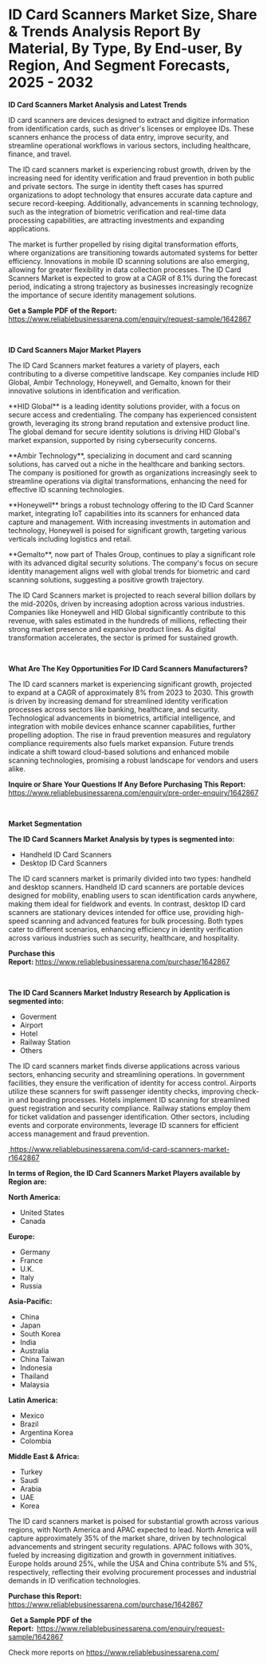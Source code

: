 <p><h1>ID Card Scanners Market Size, Share & Trends Analysis Report By Material, By Type, By End-user, By Region, And Segment Forecasts, 2025 - 2032</h1></p><p><strong>ID Card Scanners Market Analysis and Latest Trends</strong></p>
<p><p>ID card scanners are devices designed to extract and digitize information from identification cards, such as driver's licenses or employee IDs. These scanners enhance the process of data entry, improve security, and streamline operational workflows in various sectors, including healthcare, finance, and travel.</p><p>The ID card scanners market is experiencing robust growth, driven by the increasing need for identity verification and fraud prevention in both public and private sectors. The surge in identity theft cases has spurred organizations to adopt technology that ensures accurate data capture and secure record-keeping. Additionally, advancements in scanning technology, such as the integration of biometric verification and real-time data processing capabilities, are attracting investments and expanding applications.</p><p>The market is further propelled by rising digital transformation efforts, where organizations are transitioning towards automated systems for better efficiency. Innovations in mobile ID scanning solutions are also emerging, allowing for greater flexibility in data collection processes. The ID Card Scanners Market is expected to grow at a CAGR of 8.1% during the forecast period, indicating a strong trajectory as businesses increasingly recognize the importance of secure identity management solutions.</p></p>
<p><strong>Get a Sample PDF of the Report:&nbsp;</strong> <a href="https://www.reliablebusinessarena.com/enquiry/request-sample/1642867?utm_campaign=2114&utm_medium=2&utm_source=Github&utm_content=ia&utm_term=07022025&utm_id=id-card-scanners">https://www.reliablebusinessarena.com/enquiry/request-sample/1642867</a></p>
<p>&nbsp;</p>
<p><strong>ID Card Scanners Major Market Players</strong></p>
<p><p>The ID Card Scanners market features a variety of players, each contributing to a diverse competitive landscape. Key companies include HID Global, Ambir Technology, Honeywell, and Gemalto, known for their innovative solutions in identification and verification.</p><p>**HID Global** is a leading identity solutions provider, with a focus on secure access and credentialing. The company has experienced consistent growth, leveraging its strong brand reputation and extensive product line. The global demand for secure identity solutions is driving HID Global's market expansion, supported by rising cybersecurity concerns.</p><p>**Ambir Technology**, specializing in document and card scanning solutions, has carved out a niche in the healthcare and banking sectors. The company is positioned for growth as organizations increasingly seek to streamline operations via digital transformations, enhancing the need for effective ID scanning technologies.</p><p>**Honeywell** brings a robust technology offering to the ID Card Scanner market, integrating IoT capabilities into its scanners for enhanced data capture and management. With increasing investments in automation and technology, Honeywell is poised for significant growth, targeting various verticals including logistics and retail.</p><p>**Gemalto**, now part of Thales Group, continues to play a significant role with its advanced digital security solutions. The company's focus on secure identity management aligns well with global trends for biometric and card scanning solutions, suggesting a positive growth trajectory.</p><p>The ID Card Scanners market is projected to reach several billion dollars by the mid-2020s, driven by increasing adoption across various industries. Companies like Honeywell and HID Global significantly contribute to this revenue, with sales estimated in the hundreds of millions, reflecting their strong market presence and expansive product lines. As digital transformation accelerates, the sector is primed for sustained growth.</p></p>
<p>&nbsp;</p>
<p><strong>What Are The Key Opportunities For ID Card Scanners Manufacturers?</strong></p>
<p><p>The ID card scanners market is experiencing significant growth, projected to expand at a CAGR of approximately 8% from 2023 to 2030. This growth is driven by increasing demand for streamlined identity verification processes across sectors like banking, healthcare, and security. Technological advancements in biometrics, artificial intelligence, and integration with mobile devices enhance scanner capabilities, further propelling adoption. The rise in fraud prevention measures and regulatory compliance requirements also fuels market expansion. Future trends indicate a shift toward cloud-based solutions and enhanced mobile scanning technologies, promising a robust landscape for vendors and users alike.</p></p>
<p><strong>Inquire or Share Your Questions If Any Before Purchasing This Report:</strong> <a href="https://www.reliablebusinessarena.com/enquiry/pre-order-enquiry/1642867?utm_campaign=2114&utm_medium=2&utm_source=Github&utm_content=ia&utm_term=07022025&utm_id=id-card-scanners">https://www.reliablebusinessarena.com/enquiry/pre-order-enquiry/1642867</a></p>
<p>&nbsp;</p>
<p><strong>Market Segmentation</strong></p>
<p><strong>The ID Card Scanners Market Analysis by types is segmented into:</strong></p>
<p><ul><li>Handheld ID Card Scanners</li><li>Desktop ID Card Scanners</li></ul></p>
<p><p>The ID card scanners market is primarily divided into two types: handheld and desktop scanners. Handheld ID card scanners are portable devices designed for mobility, enabling users to scan identification cards anywhere, making them ideal for fieldwork and events. In contrast, desktop ID card scanners are stationary devices intended for office use, providing high-speed scanning and advanced features for bulk processing. Both types cater to different scenarios, enhancing efficiency in identity verification across various industries such as security, healthcare, and hospitality.</p></p>
<p><strong>Purchase this Report:&nbsp;</strong><a href="https://www.reliablebusinessarena.com/purchase/1642867?utm_campaign=2114&utm_medium=2&utm_source=Github&utm_content=ia&utm_term=07022025&utm_id=id-card-scanners">https://www.reliablebusinessarena.com/purchase/1642867</a></p>
<p>&nbsp;</p>
<p><strong>The ID Card Scanners Market Industry Research by Application is segmented into:</strong></p>
<p><ul><li>Goverment</li><li>Airport</li><li>Hotel</li><li>Railway Station</li><li>Others</li></ul></p>
<p><p>The ID card scanners market finds diverse applications across various sectors, enhancing security and streamlining operations. In government facilities, they ensure the verification of identity for access control. Airports utilize these scanners for swift passenger identity checks, improving check-in and boarding processes. Hotels implement ID scanning for streamlined guest registration and security compliance. Railway stations employ them for ticket validation and passenger identification. Other sectors, including events and corporate environments, leverage ID scanners for efficient access management and fraud prevention.</p></p>
<p><a href="https://www.reliablebusinessarena.com/id-card-scanners-market-r1642867?utm_campaign=2114&utm_medium=2&utm_source=Github&utm_content=ia&utm_term=07022025&utm_id=id-card-scanners">&nbsp;https://www.reliablebusinessarena.com/id-card-scanners-market-r1642867</a></p>
<p><strong>In terms of Region, the ID Card Scanners Market Players available by Region are:</strong></p>
<p>
    <p> <strong> North America: </strong>
        <ul>
            <li>United States</li>
            <li>Canada</li>
        </ul>
        </p> 
    <p> <strong> Europe: </strong>
        <ul>
            <li>Germany</li>
            <li>France</li>
            <li>U.K.</li>
            <li>Italy</li>
            <li>Russia</li>
        </ul>
        </p> 
    <p> <strong> Asia-Pacific: </strong>
        <ul>
            <li>China</li>
            <li>Japan</li>
            <li>South Korea</li>
            <li>India</li>
            <li>Australia</li>
            <li>China Taiwan</li>
            <li>Indonesia</li>
            <li>Thailand</li>
            <li>Malaysia</li>
        </ul>
        </p> 
    <p> <strong> Latin America: </strong>
        <ul>
            <li>Mexico</li>
            <li>Brazil</li>
            <li>Argentina Korea</li>
            <li>Colombia</li>
        </ul>
        </p> 
    <p> <strong> Middle East & Africa: </strong>
        <ul>
            <li>Turkey</li>
            <li>Saudi</li>
            <li>Arabia</li>
            <li>UAE</li>
            <li>Korea</li>
        </ul>
    </p>
    </p>
<p><p>The ID card scanners market is poised for substantial growth across various regions, with North America and APAC expected to lead. North America will capture approximately 35% of the market share, driven by technological advancements and stringent security regulations. APAC follows with 30%, fueled by increasing digitization and growth in government initiatives. Europe holds around 25%, while the USA and China contribute 5% and 5%, respectively, reflecting their evolving procurement processes and industrial demands in ID verification technologies.</p></p>
<p><strong>Purchase this Report: </strong><a href="https://www.reliablebusinessarena.com/purchase/1642867?utm_campaign=2114&utm_medium=2&utm_source=Github&utm_content=ia&utm_term=07022025&utm_id=id-card-scanners">https://www.reliablebusinessarena.com/purchase/1642867</a></p>
<p>&nbsp;<strong>Get a Sample PDF of the Report:&nbsp;&nbsp;</strong><a href="https://www.reliablebusinessarena.com/enquiry/request-sample/1642867?utm_campaign=2114&utm_medium=2&utm_source=Github&utm_content=ia&utm_term=07022025&utm_id=id-card-scanners">https://www.reliablebusinessarena.com/enquiry/request-sample/1642867</a></p>
<p><strong></strong></p>
<p>Check more reports on <a href="https://www.reliablebusinessarena.com/?utm_campaign=2114&utm_medium=2&utm_source=Github&utm_content=ia&utm_term=07022025&utm_id=id-card-scanners">https://www.reliablebusinessarena.com/</a></p>